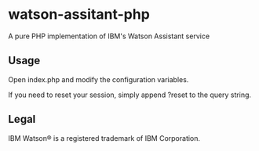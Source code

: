 # watson-assitant-php

A pure PHP implementation of IBM's Watson Assistant service

## Usage

Open index.php and modify the configuration variables.

If you need to reset your session, simply append ?reset to the query string.

## Legal

IBM Watson® is a registered trademark of IBM Corporation.
